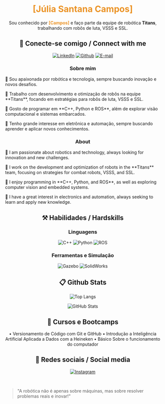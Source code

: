 <h1 align="center" style="color: #EB9326">[Júlia Santana Campos]</h1>
<p align="center">Sou conhecido por <b style="color: #EB9326">[Campos]</b> e faço parte da equipe de robótica <b>Titans</b>, trabalhando com robôs de luta, VSSS e SSL.</p>

<h2 align="center"> 🔌 Conecte-se comigo / Connect with me </h2>

<div align="center">

[![LinkedIn](https://img.shields.io/badge/LinkedIn-0077B5?style=for-the-badge&logo=linkedin&logoColor=white)](https://www.linkedin.com/in/júlia-santana-campos-b6649a279)
[![Github](https://img.shields.io/badge/Github-000?style=for-the-badge&logo=Github&logoColor=white)](https://github.com/camposs04)
[![E-mail](https://img.shields.io/badge/-Email-000?style=for-the-badge&logo=microsoft-outlook&logoColor=White)](mailto:julia.04.camposs@gmail.com)

</div>

<h3 align=center>Sobre mim</h3> 

<p>
🔹 Sou apaixonada por robótica e tecnologia, sempre buscando inovação e novos desafios.
</p>
<p>
🔹 Trabalho com desenvolvimento e otimização de robôs na equipe **Titans**, focando em estratégias para robôs de luta, VSSS e SSL.
</p>
<p>
🔹 Gosto de programar em **C++, Python e ROS**, além de explorar visão computacional e sistemas embarcados.
</p>
<p>
🔹 Tenho grande interesse em eletrônica e automação, sempre buscando aprender e aplicar novos conhecimentos.
</p>

<h3 align=center>About</h3> 

<p>
🔹 I am passionate about robotics and technology, always looking for innovation and new challenges.
</p>
<p>
🔹 I work on the development and optimization of robots in the **Titans** team, focusing on strategies for combat robots, VSSS, and SSL.
</p>
<p>
🔹 I enjoy programming in **C++, Python, and ROS**, as well as exploring computer vision and embedded systems.
</p>
<p>
🔹 I have a great interest in electronics and automation, always seeking to learn and apply new knowledge.
</p>

<h2 align="center"> ⚒️ Habilidades / Hardskills</h2>

<h3 align="center"> Linguagens </h3>

<div align="center">

![C++](https://img.shields.io/badge/C%2B%2B-00599C?style=for-the-badge&logo=c%2B%2B&logoColor=white)
![Python](https://img.shields.io/badge/python-3670A0?style=for-the-badge&logo=python&logoColor=ffdd54)
![ROS](https://img.shields.io/badge/ROS-22314E?style=for-the-badge&logo=ros&logoColor=white)
</div>

<h3 align="center"> Ferramentas e Simulação</h3>

<div align="center">

![Gazebo](https://img.shields.io/badge/Gazebo-000000?style=for-the-badge&logo=gazebo&logoColor=white)
![SolidWorks](https://img.shields.io/badge/SolidWorks-E2231A?style=for-the-badge&logo=solidworks&logoColor=white)
</div>

<h2 align="center"> 📋 Github Stats </h2>

<div align="center">

![Top Langs](https://github-readme-stats-git-masterrstaa-rickstaa.vercel.app/api/top-langs/?username=camposs04&layout=donut&bg_color=353D41&border_color=123547&title_color=EB9326&text_color=FFF&)

![GitHub Stats](https://github-readme-stats.vercel.app/api?username=camposs04&theme=transparent&bg_color=353D41&border_color=123547&show_icons=true&icon_color=EB9326&title_color=EB9326&text_color=FFF&hide_title=true&hide=stars&rank_icon=github)
</div>

<h2 align="center"> 📖 Cursos e Bootcamps </h2>

<div align="center">
• Versionamento de Código com Git e GitHub
• Introdução a Inteligência Artificial Aplicada a Dados com a Heineken
• Básico Sobre o funcionamento do computador
</div>

<h2 align="center"> 📱 Redes sociais / Social media </h2>

<div align="center">

[![Instagram](https://img.shields.io/badge/-Instagram-%23E4405F?style=for-the-badge&logo=instagram&logoColor=white)](https://www.instagram.com/_.camposs_)
</div>

<br>

> "A robótica não é apenas sobre máquinas, mas sobre resolver problemas reais e inovar!"
